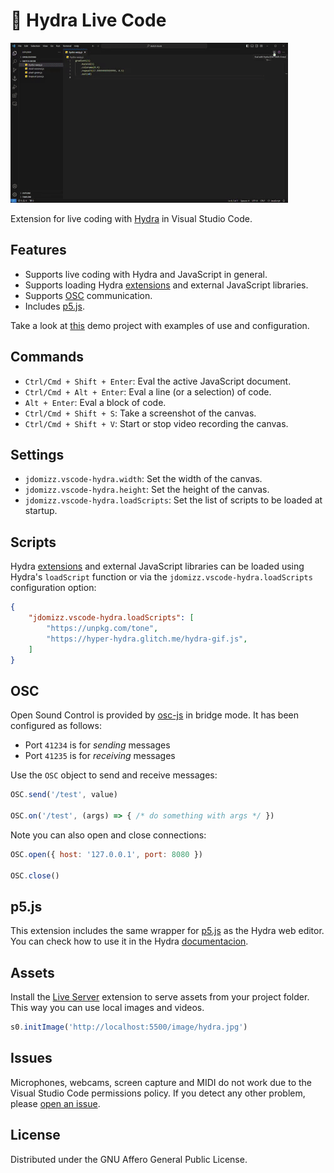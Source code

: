 # 🧩 Hydra Live Code

![demo](./media/demo.gif)

Extension for live coding with [Hydra](https://hydra.ojack.xyz/) in Visual Studio Code. 

## Features

- Supports live coding with Hydra and JavaScript in general.
- Supports loading Hydra [extensions](https://github.com/hydra-synth/hydra-extensions) and external JavaScript libraries.
- Supports [OSC](https://opensoundcontrol.stanford.edu/) communication.
- Includes [p5.js](https://p5js.org).

Take a look at [this](https://github.com/jdomizz/vscode-hydra/tree/main/demo) demo project with examples of use and configuration.

## Commands

- `Ctrl/Cmd + Shift + Enter`: Eval the active JavaScript document.
- `Ctrl/Cmd + Alt + Enter`: Eval a line (or a selection) of code.
- `Alt + Enter`: Eval a block of code.
- `Ctrl/Cmd + Shift + S`: Take a screenshot of the canvas.
- `Ctrl/Cmd + Shift + V`: Start or stop video recording the canvas.

## Settings

* `jdomizz.vscode-hydra.width`: Set the width of the canvas.
* `jdomizz.vscode-hydra.height`: Set the height of the canvas.
* `jdomizz.vscode-hydra.loadScripts`: Set the list of scripts to be loaded at startup.

## Scripts

Hydra [extensions](https://github.com/hydra-synth/hydra-extensions) and external JavaScript libraries can be loaded using Hydra's `loadScript` function or via the `jdomizz.vscode-hydra.loadScripts` configuration option:

```json
{
    "jdomizz.vscode-hydra.loadScripts": [
        "https://unpkg.com/tone",
        "https://hyper-hydra.glitch.me/hydra-gif.js",
    ]
}
```

## OSC

Open Sound Control is provided by [osc-js](https://adzialocha.github.io/osc-js/) in bridge mode. It has been configured as follows:

- Port `41234` is for _sending_ messages
- Port `41235` is for _receiving_ messages

Use the `OSC` object to send and receive messages:

```js
OSC.send('/test', value)

OSC.on('/test', (args) => { /* do something with args */ })
```

Note you can also open and close connections:

```js
OSC.open({ host: '127.0.0.1', port: 8080 })

OSC.close()
```

## p5.js

This extension includes the same wrapper for [p5.js](https://p5js.org) as the Hydra web editor. You can check how to use it in the Hydra [documentacion](https://hydra.ojack.xyz/docs/docs/learning/extending-hydra/extending-hydra/#p5js).

## Assets

Install the [Live Server](https://marketplace.visualstudio.com/items?itemName=ritwickdey.LiveServer) extension to serve assets from your project folder. This way you can use local images and videos.

```js
s0.initImage('http://localhost:5500/image/hydra.jpg')
```

## Issues

Microphones, webcams, screen capture and MIDI do not work due to the Visual Studio Code permissions policy.
If you detect any other problem, please [open an issue](https://github.com/jdomizz/vscode-hydra/issues).

## License

Distributed under the GNU Affero General Public License.

